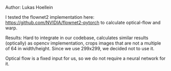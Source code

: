 Author: Lukas Hoellein

I tested the flownet2 implementation here: https://github.com/NVIDIA/flownet2-pytorch
to calculate optical-flow and warp.

Results: Hard to integrate in our codebase, calculates similar results (optically) as opencv implementation, crops images that are not a multiple of 64 in width/height. Since we use 299x299, we decided not to use it.

Optical flow is a fixed input for us, so we do not require a neural network for it.